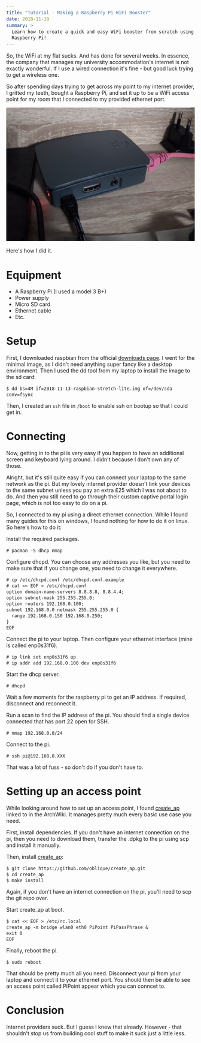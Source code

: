 ```yaml
---
title: "Tutorial - Making a Raspberry Pi WiFi Booster"
date: 2018-11-18
summary: >
  Learn how to create a quick and easy WiFi booster from scratch using a
  Raspberry Pi!
---
```


So, the WiFi at my flat sucks. And has done for several weeks. In essence, the
company that manages my university accommodation's internet is not exactly
wonderful. If I use a wired connection it's fine - but good luck trying to get
a wireless one.

So after spending days trying to get across my point to my internet provider, I
gritted my teeth, bought a Raspberry Pi, and set it up to be a WiFi access
point for my room that I connected to my provided ethernet port.

![Raspberry Pi WiFi booster](wifi-booster.jpg)

Here's how I did it.

# Equipment

- A Raspberry Pi (I used a model 3 B+)
- Power supply
- Micro SD card
- Ethernet cable
- Etc.

# Setup

First, I downloaded raspbian from the official [downloads page][downloads]. I
went for the minimal image, as I didn't need anything super fancy like a
desktop environment. Then I used the dd tool from my laptop to install the
image to the sd card:

    $ dd bs=4M if=2018-11-13-raspbian-stretch-lite.img of=/dev/sda conv=fsync

Then, I created an `ssh` file in `/boot` to enable ssh on bootup so that I could
get in.

# Connecting

Now, getting in to the pi is very easy if you happen to have an
additional screen and keyboard lying around. I didn't because I don't own any
of those.

Alright, but it's still quite easy if you can connect your laptop to the same
network as the pi. But my lovely internet provider doesn't link your
devices to the same subnet unless you pay an extra £25 which I was not about to
do. And then you still need to go through their custom captive portal login page,
which is not too easy to do on a pi.

So, I connected to my pi using a direct ethernet connection. While I found many
guides for this on windows, I found nothing for how to do it on linux. So
here's how to do it:

Install the required packages.

    # pacman -S dhcp nmap

Configure dhcpd. You can choose any addresses you like, but you need to make
sure that if you change one, you need to change it everywhere.

    # cp /etc/dhcpd.conf /etc/dhcpd.conf.example
    # cat << EOF > /etc/dhcpd.conf
    option domain-name-servers 8.8.8.8, 8.8.4.4;
    option subnet-mask 255.255.255.0;
    option routers 192.168.0.100;
    subnet 192.168.0.0 netmask 255.255.255.0 {
      range 192.168.0.150 192.168.0.250;
    }
    EOF

Connect the pi to your laptop. Then configure your ethernet interface (mine is
called enp0s31f6).

    # ip link set enp0s31f6 up
    # ip addr add 192.168.0.100 dev enp0s31f6

Start the dhcp server.

    # dhcpd

Wait a few moments for the raspberry pi to get an IP address. If required,
disconnect and reconnect it.

Run a scan to find the IP address of the pi. You should find a single device
connected that has port 22 open for SSH.

    # nmap 192.168.0.0/24

Connect to the pi.

    # ssh pi@192.168.0.XXX

That was a lot of fuss - so don't do if you don't have to.

# Setting up an access point

While looking around how to set up an access point, I found
[create_ap][create_ap] linked to in the ArchWiki. It manages pretty much every
basic use case you need.

First, install dependencies. If you don't have an internet connection on the pi, then
you need to download them, transfer the .dpkg to the pi using scp and install
it manually.

Then, install [create_ap][create_ap]:

    $ git clone https://github.com/oblique/create_ap.git
    $ cd create_ap
    $ make install

Again, if you don't have an internet connection on the pi, you'll need to scp
the git repo over.

Start create_ap at boot.

    $ cat << EOF > /etc/rc.local
    create_ap -m bridge wlan0 eth0 PiPoint PiPassPhrase &
    exit 0
    EOF

Finally, reboot the pi.

    $ sudo reboot

That should be pretty much all you need. Disconnect your pi from your laptop
and connect it to your ethernet port. You should then be able to see an access
point called PiPoint appear which you can conncet to.

# Conclusion

Internet providers suck. But I guess I knew that already. However - that
shouldn't stop us from building cool stuff to make it suck just a little less.

[create_ap]: https://github.com/oblique/create_ap
[downloads]: https://www.raspberrypi.org/downloads/
